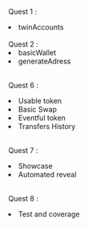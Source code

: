 Quest 1 :
<li>twinAccounts</li>

</br>
Quest 2 :
 <li>basicWallet</li>
<li>generateAdress</li>

</br>

Quest 6 : 
          <li>Usable token</li>
          <li>Basic Swap</li>
          <li>Eventful token</li>
          <li>Transfers History</li>
</br>

Quest 7 :
         <li> Showcase</li>
          <li>Automated reveal</li>
</br>

Quest 8 :
         <li> Test and coverage</li>
</br>

